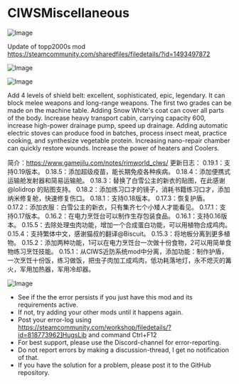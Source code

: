 # CIWSMiscellaneous

![Image](https://i.imgur.com/buuPQel.png)

Update of topp2000s mod
https://steamcommunity.com/sharedfiles/filedetails/?id=1493497872

![Image](https://i.imgur.com/pufA0kM.png)

	
![Image](https://i.imgur.com/Z4GOv8H.png)

Add 4 levels of shield belt: excellent, sophisticated, epic, legendary. It can block melee weapons and long-range weapons. The first two grades can be made on the machine table.
Adding Snow White's coat can cover all parts of the body.
Increase heavy transport cabin, carrying capacity 600, increase high-power drainage pump, speed up drainage.
Adding automatic electric stoves can produce food in batches, process insect meat, practice cooking, and synthesize vegetable protein.
Increasing nano-repair chamber can quickly restore wounds.
Increase the power of heaters and Coolers.


简介：https://www.gamejilu.com/notes/rimworld_clws/
更新日志：
0.19.1：支持0.19版本。
0.18.5：添加超级疫苗，能长期免疫各种疾病。
0.18.4：添加便携式运输舱发射器和简易运输舱。
0.18.3：替换了白雪公主的新衣的贴图，在此感谢@lolidrop 的贴图支持。
0.18.2：添加练习口才的镜子，消耗书籍练习口才，添加纳米修复舱，快速修复伤口。
0.18.1：支持0.18版本。
0.17.3：恢复护盾。
0.17.2：添加衣服：白雪公主的新衣，只有集齐七个小矮人才能看见。
0.17.1：支持0.17版本。
0.16.2：在电力烹饪台可以制作生存包装食品。
0.16.1：支持0.16版本。
0.15.5：去除处理虫肉功能，增加一个合成蛋白功能，可以用植物合成鸡肉。
0.15.4：支持繁体中文，感谢猫叔的翻译@Biscuit。
0.15.3：将地板分离到更多植物。
0.15.2：添加两种功能，1可以在电力烹饪台一次做十份食物，2可以用简单食物练习烹饪技能。
0.15.1：从CIWS近防系统mod中分离，添加功能：制作护盾，一次烹饪十份饭，练习做饭，把虫子肉加工成鸡肉，低功耗落地灯，永不熄灭的篝火，军用加热器，军用冷却器。

![Image](https://i.imgur.com/PwoNOj4.png)



-  See if the the error persists if you just have this mod and its requirements active.
-  If not, try adding your other mods until it happens again.
-  Post your error-log using https://steamcommunity.com/workshop/filedetails/?id=818773962]HugsLib and command Ctrl+F12
-  For best support, please use the Discord-channel for error-reporting.
-  Do not report errors by making a discussion-thread, I get no notification of that.
-  If you have the solution for a problem, please post it to the GitHub repository.


